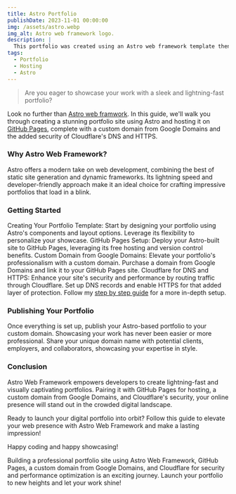 ```yaml
---
title: Astro Portfolio
publishDate: 2023-11-01 00:00:00
img: /assets/astro.webp
img_alt: Astro web framework logo.
description: |
  This portfolio was created using an Astro web framework template then customized to become my personal portfolio website.
tags:
  - Portfolio
  - Hosting
  - Astro
---
```


> Are you eager to showcase your work with a sleek and lightning-fast portfolio? 

Look no further than [Astro web framwork](https://astro.build). In this guide, we'll walk you through creating a stunning portfolio site using Astro and hosting it on [GitHub Pages](https://pages.github.com), complete with a custom domain from Google Domains and the added security of Cloudflare's DNS and HTTPS.

### Why Astro Web Framework?

Astro offers a modern take on web development, combining the best of static site generation and dynamic frameworks. Its lightning speed and developer-friendly approach make it an ideal choice for crafting impressive portfolios that load in a blink.

### Getting Started

Creating Your Portfolio Template: Start by designing your portfolio using Astro's components and layout options. Leverage its flexibility to personalize your showcase.
GitHub Pages Setup: Deploy your Astro-built site to GitHub Pages, leveraging its free hosting and version control benefits.
Custom Domain from Google Domains: Elevate your portfolio's professionalism with a custom domain. Purchase a domain from Google Domains and link it to your GitHub Pages site.
Cloudflare for DNS and HTTPS: Enhance your site's security and performance by routing traffic through Cloudflare. Set up DNS records and enable HTTPS for that added layer of protection. Follow my [step by step guide](https://github.com/bizley92/custom-google-domain-github-pages-cloudflare-setup) for a more in-depth setup.
### Publishing Your Portfolio

Once everything is set up, publish your Astro-based portfolio to your custom domain. Showcasing your work has never been easier or more professional. Share your unique domain name with potential clients, employers, and collaborators, showcasing your expertise in style.

### Conclusion

Astro Web Framework empowers developers to create lightning-fast and visually captivating portfolios. Pairing it with GitHub Pages for hosting, a custom domain from Google Domains, and Cloudflare's security, your online presence will stand out in the crowded digital landscape.

Ready to launch your digital portfolio into orbit? Follow this guide to elevate your web presence with Astro Web Framework and make a lasting impression!

Happy coding and happy showcasing!

Building a professional portfolio site using Astro Web Framework, GitHub Pages, a custom domain from Google Domains, and Cloudflare for security and performance optimization is an exciting journey. Launch your portfolio to new heights and let your work shine!